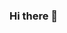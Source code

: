 ### Hi there 👋

<!--
**akinalkan/akinalkan** is a ✨ _special_ ✨ repository because its `README.md` (this file) appears on your GitHub profile.

Here are some ideas to get you started:

- 🔭 I’m currently working on Cucumber 
- 🌱 I’m currently learning Java,API..

[Github stats 1](https://github-readme-stats.vercel.app/api?username=kullanıcıadınız&show_icons=true&theme=gradient) 
[Github stats 2](https://github-readme-stats.vercel.app/api?username=kullanıcıadınız&show_icons=true&theme=radical)
[github-contribution-grid-snake](https://user-images.githubusercontent.com/78317220/190580600-edd928b9-0191-4b8a-b1f5-b74fd09a5df4.gif)

